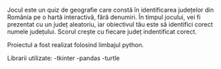 Jocul este un quiz de geografie care constă în identificarea județelor din România pe o hartă interactivă, fără denumiri. În timpul jocului, vei fi prezentat cu un județ aleatoriu, iar obiectivul tău este să identifici corect numele județului. Scorul crește cu fiecare județ indentificat corect.

Proiectul a fost realizat folosind limbajul python.

Librarii utilizate:
-tkinter
-pandas
-turtle
